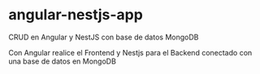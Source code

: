 # angular-nestjs-app
CRUD en Angular y NestJS con base de datos MongoDB

Con Angular realice el Frontend y Nestjs para el Backend conectado con una base de datos en MongoDB
